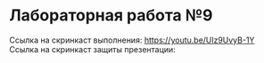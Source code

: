 # Лабораторная работа №9

Ссылка на скринкаст выполнения: https://youtu.be/Ulz9UvyB-1Y  
Ссылка на скринкаст защиты презентации: 
